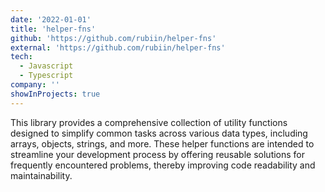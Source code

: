 ```yaml
---
date: '2022-01-01'
title: 'helper-fns'
github: 'https://github.com/rubiin/helper-fns'
external: 'https://github.com/rubiin/helper-fns'
tech:
  - Javascript
  - Typescript
company: ''
showInProjects: true
---
```


This library provides a comprehensive collection of utility functions designed to simplify common tasks across various data types, including arrays, objects, strings, and more. These helper functions are intended to streamline your development process by offering reusable solutions for frequently encountered problems, thereby improving code readability and maintainability.
